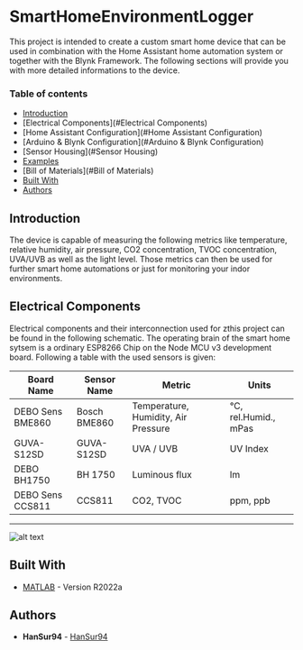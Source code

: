 # SmartHomeEnvironmentLogger
This project is intended to create a custom smart home device that can be used in combination with the Home Assistant home automation system or together with the Blynk Framework. The following sections will provide you with more detailed informations to the device.

### Table of contents
* [Introduction](#Introduction)
* [Electrical Components](#Electrical Components)
* [Home Assistant Configuration](#Home Assistant Configuration)
* [Arduino & Blynk Configuration](#Arduino & Blynk Configuration)
* [Sensor Housing](#Sensor Housing)
* [Examples](#Examples)
* [Bill of Materials](#Bill of Materials)
* [Built With](#built-with)
* [Authors](#authors)

## Introduction

The device is capable of measuring the following metrics like temperature, relative humidity, air pressure, CO2 concentration, TVOC concentration, UVA/UVB as well as the light level. Those metrics can then be used for further smart home automations or just for monitoring your indor environments.

## Electrical Components

Electrical components and their interconnection used for zthis project can be found in the following schematic. The operating brain of the smart home sytsem is a ordinary ESP8266 Chip on the Node MCU v3 development board. Following a table with the used sensors is given:

| Board Name | Sensor Name  | Metric | Units |
|-----------|-----------|-----------|-----------|
| DEBO Sens BME860  | Bosch BME860 | Temperature, Humidity, Air Pressure | °C, rel.Humid., mPas   |
| GUVA-S12SD        | GUVA-S12SD   | UVA / UVB                           | UV Index               |
| DEBO BH1750       | BH 1750      | Luminous flux                       | lm                     |
| DEBO Sens CCS811  | CCS811       | CO2, TVOC                           | ppm, ppb               | 


---------

![alt text](https://github.com/HanSur94/ARTNet/blob/main/gif_1.gif)

## Built With

* [MATLAB](https://www.mathworks.com/products/matlab.html) - Version R2022a

## Authors

* **HanSur94** - [HanSur94](https://github.com/HanSur94)

